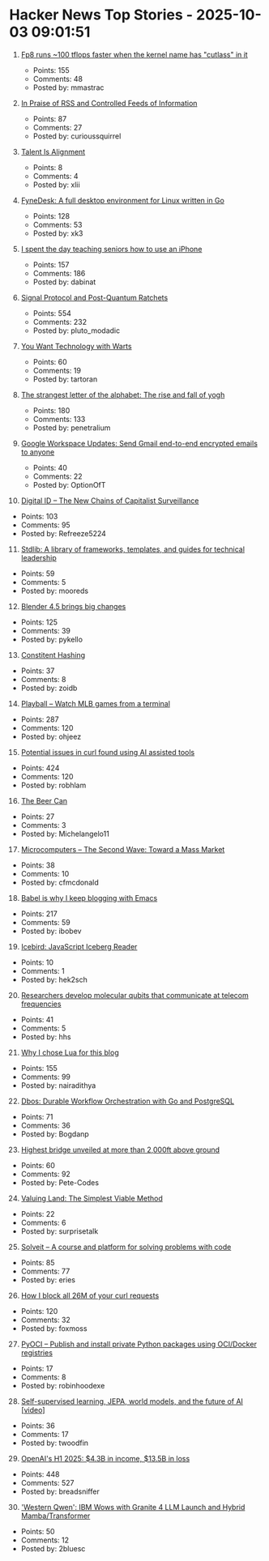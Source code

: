 # Hacker News Top Stories - 2025-10-03 09:01:51

1. [Fp8 runs ~100 tflops faster when the kernel name has "cutlass" in it](https://github.com/triton-lang/triton/pull/7298)
   - Points: 155
   - Comments: 48
   - Posted by: mmastrac

2. [In Praise of RSS and Controlled Feeds of Information](https://blog.burkert.me/posts/in_praise_of_syndication/)
   - Points: 87
   - Comments: 27
   - Posted by: curioussquirrel

3. [Talent Is Alignment](https://xlii.space/thoughts/talent-is-alignment/)
   - Points: 8
   - Comments: 4
   - Posted by: xlii

4. [FyneDesk: A full desktop environment for Linux written in Go](https://github.com/FyshOS/fynedesk)
   - Points: 128
   - Comments: 53
   - Posted by: xk3

5. [I spent the day teaching seniors how to use an iPhone](https://forums.macrumors.com/threads/i-spent-the-day-trying-to-teach-seniors-how-to-use-an-iphone-and-it-was-a-nightmare.2468117/)
   - Points: 157
   - Comments: 186
   - Posted by: dabinat

6. [Signal Protocol and Post-Quantum Ratchets](https://signal.org/blog/spqr/)
   - Points: 554
   - Comments: 232
   - Posted by: pluto_modadic

7. [You Want Technology with Warts](https://entropicthoughts.com/you-want-technology-with-warts)
   - Points: 60
   - Comments: 19
   - Posted by: tartoran

8. [The strangest letter of the alphabet: The rise and fall of yogh](https://www.deadlanguagesociety.com/p/history-of-letter-yogh)
   - Points: 180
   - Comments: 133
   - Posted by: penetralium

9. [Google Workspace Updates: Send Gmail end-to-end encrypted emails to anyone](https://workspaceupdates.googleblog.com/2025/10/send-gmail-end-to-end-encrypted-emails-in-gmail.html)
   - Points: 40
   - Comments: 22
   - Posted by: OptionOfT

10. [Digital ID – The New Chains of Capitalist Surveillance](https://theslowburningfuse.wordpress.com/2025/09/26/digital-id-the-new-chains-of-capitalist-surveillance/)
   - Points: 103
   - Comments: 95
   - Posted by: Refreeze5224

11. [Stdlib: A library of frameworks, templates, and guides for technical leadership](https://debuggingleadership.com/stdlib)
   - Points: 59
   - Comments: 5
   - Posted by: mooreds

12. [Blender 4.5 brings big changes](https://lwn.net/Articles/1036262/)
   - Points: 125
   - Comments: 39
   - Posted by: pykello

13. [Constitent Hashing](https://eli.thegreenplace.net/2025/consistent-hashing/)
   - Points: 37
   - Comments: 8
   - Posted by: zoidb

14. [Playball – Watch MLB games from a terminal](https://github.com/paaatrick/playball)
   - Points: 287
   - Comments: 120
   - Posted by: ohjeez

15. [Potential issues in curl found using AI assisted tools](https://mastodon.social/@bagder/115241241075258997)
   - Points: 424
   - Comments: 120
   - Posted by: robhlam

16. [The Beer Can](https://brr.fyi/posts/beer-can)
   - Points: 27
   - Comments: 3
   - Posted by: Michelangelo11

17. [Microcomputers – The Second Wave: Toward a Mass Market](https://technicshistory.com/2025/10/03/microcomputers-the-second-wave-towards-a-mass-market/)
   - Points: 38
   - Comments: 10
   - Posted by: cfmcdonald

18. [Babel is why I keep blogging with Emacs](https://entropicthoughts.com/why-stick-to-emacs-blog)
   - Points: 217
   - Comments: 59
   - Posted by: ibobev

19. [Icebird: JavaScript Iceberg Reader](https://github.com/hyparam/icebird)
   - Points: 10
   - Comments: 1
   - Posted by: hek2sch

20. [Researchers develop molecular qubits that communicate at telecom frequencies](https://chicagoquantum.org/news/researchers-develop-molecular-qubits-communicate-telecom-frequencies)
   - Points: 41
   - Comments: 5
   - Posted by: hhs

21. [Why I chose Lua for this blog](https://andregarzia.com/2025/03/why-i-choose-lua-for-this-blog.html)
   - Points: 155
   - Comments: 99
   - Posted by: nairadithya

22. [Dbos: Durable Workflow Orchestration with Go and PostgreSQL](https://github.com/dbos-inc/dbos-transact-golang)
   - Points: 71
   - Comments: 36
   - Posted by: Bogdanp

23. [Highest bridge unveiled at more than 2,000ft above ground](https://www.independent.co.uk/tv/news/china-worlds-highest-bridge-video-b2835886.html)
   - Points: 60
   - Comments: 92
   - Posted by: Pete-Codes

24. [Valuing Land: The Simplest Viable Method](https://progressandpoverty.substack.com/p/valuing-land-the-simplest-viable)
   - Points: 22
   - Comments: 6
   - Posted by: surprisetalk

25. [Solveit – A course and platform for solving problems with code](https://www.answer.ai/posts/2025-10-01-solveit-full.html)
   - Points: 85
   - Comments: 77
   - Posted by: eries

26. [How I block all 26M of your curl requests](https://foxmoss.com/blog/packet-filtering/)
   - Points: 120
   - Comments: 32
   - Posted by: foxmoss

27. [PyOCI – Publish and install private Python packages using OCI/Docker registries](https://github.com/AllexVeldman/pyoci)
   - Points: 17
   - Comments: 8
   - Posted by: robinhoodexe

28. [Self-supervised learning, JEPA, world models, and the future of AI [video]](https://www.youtube.com/watch?v=yUmDRxV0krg)
   - Points: 36
   - Comments: 17
   - Posted by: twoodfin

29. [OpenAI's H1 2025: $4.3B in income, $13.5B in loss](https://www.techinasia.com/news/openais-revenue-rises-16-to-4-3b-in-h1-2025)
   - Points: 448
   - Comments: 527
   - Posted by: breadsniffer

30. ['Western Qwen': IBM Wows with Granite 4 LLM Launch and Hybrid Mamba/Transformer](https://venturebeat.com/ai/western-qwen-ibm-wows-with-granite-4-llm-launch-and-hybrid-mamba-transformer)
   - Points: 50
   - Comments: 12
   - Posted by: 2bluesc

